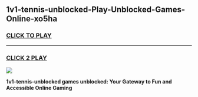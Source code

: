 
## 1v1-tennis-unblocked-Play-Unblocked-Games-Online-xo5ha
<h3>
<a href="https://premium76.site?title=1v1-tennis-unblocked&ref=24A">CLICK TO PLAY</a></h3>
<hr>

<h3>
<a href="https://premium76.site?title=1v1-tennis-unblocked&ref=24A">CLICK 2 PLAY</a>
  
</h3>

<a href="https://premium76.site?title=1v1-tennis-unblocked&ref=24A"><img src="https://clearcache.store/games.png"></a>


**1v1-tennis-unblocked games unblocked: Your Gateway to Fun and Accessible Online Gaming**
